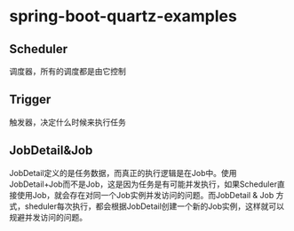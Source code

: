 # spring-boot-quartz-examples

## Scheduler
调度器，所有的调度都是由它控制

## Trigger
触发器，决定什么时候来执行任务

## JobDetail&Job
JobDetail定义的是任务数据，而真正的执行逻辑是在Job中。使用JobDetail+Job而不是Job，这是因为任务是有可能并发执行，如果Scheduler直接使用Job，就会存在对同一个Job实例并发访问的问题。而JobDetail & Job 方式，sheduler每次执行，都会根据JobDetail创建一个新的Job实例，这样就可以规避并发访问的问题。
